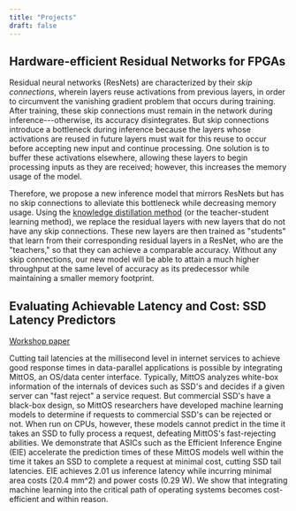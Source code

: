 ```yaml
---
title: "Projects"
draft: false
---
```


## Hardware-efficient Residual Networks for FPGAs
Residual neural networks (ResNets) are characterized by their *skip connections*, wherein layers reuse activations from previous layers, in order to circumvent the vanishing gradient problem that occurs during training. After training, these skip connections must remain in the network during inference---otherwise, its accuracy disintegrates. But skip connections introduce a bottleneck during inference because the layers whose activations are reused in future layers must wait for this reuse to occur before accepting new input and continue processing. One solution is to buffer these activations elsewhere, allowing these layers to begin processing inputs as they are received; however, this increases the memory usage of the model. 

Therefore, we propose a new inference model that mirrors ResNets but has no skip connections to alleviate this bottleneck while decreasing memory usage. Using the [knowledge distillation method][2] (or the teacher-student learning method), we replace the residual layers with new layers that do not have any skip connections. These new layers are then trained as "students" that learn from their corresponding residual layers in a ResNet, who are the "teachers," so that they can achieve a comparable accuracy. Without any skip connections, our new model will be able to attain a much higher throughput at the same level of accuracy as its predecessor while maintaining a smaller memory footprint.  

## Evaluating Achievable Latency and Cost: SSD Latency Predictors
[Workshop paper][1]

Cutting tail latencies at the millisecond level in internet services to achieve good response times in data-parallel applications is possible by integrating MittOS, an OS/data center interface. Typically, MittOS analyzes white-box information of the internals of devices such as SSD's and decides if a given server can "fast reject" a service request. But commercial SSD's have a black-box design, so MittOS researchers have developed machine learning models to determine if requests to commercial SSD's can be rejected or not. When run on CPUs, however, these models cannot predict in the time it takes an SSD to fully process a request, defeating MittOS's fast-rejecting abilities. We demonstrate that ASICs such as the Efficient Inference Engine (EIE) accelerate the prediction times of these MittOS models well within the time it takes an SSD to complete a request at minimal cost, cutting SSD tail latencies. EIE achieves 2.01 us inference latency while incurring minimal area costs (20.4 mm^2) and power costs (0.29 W). We show that integrating machine learning into the critical path of operating systems becomes cost-efficient and within reason.

[1]: /accml_2020.pdf
[2]: https://arxiv.org/abs/1912.13179